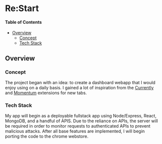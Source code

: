 # Re:Start

#### Table of Contents
- [Overview](#overview)
  - [Concept](#concept)
  - [Tech Stack](#tech_stack)

## Overview

### Concept
The project began with an idea: to create a dashboard webapp that I would enjoy using on a daily basis. I gained a lot of inspiration from the [Currently](https://chrome.google.com/webstore/detail/currently/ojhmphdkpgbibohbnpbfiefkgieacjmh) and [Momentum](https://chrome.google.com/webstore/detail/momentum/laookkfknpbbblfpciffpaejjkokdgca) extensions for new tabs.


### Tech Stack
My app will begin as a deployable fullstack app using Node/Express, React, MongoDB, and a handful of APIS. Due to the reliance on APIs, the server will be required in order to monitor requests to authenticated APIs to prevent malicious attacks. After all base features are implemented, I will begin porting the code to the chrome webstore. 
